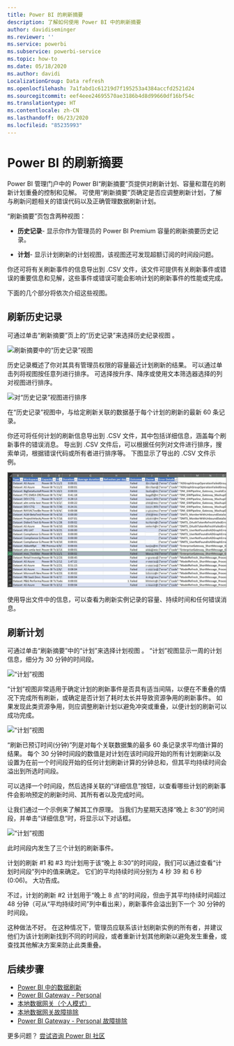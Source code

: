 ```yaml
---
title: Power BI 的刷新摘要
description: 了解如何使用 Power BI 中的刷新摘要
author: davidiseminger
ms.reviewer: ''
ms.service: powerbi
ms.subservice: powerbi-service
ms.topic: how-to
ms.date: 05/18/2020
ms.author: davidi
LocalizationGroup: Data refresh
ms.openlocfilehash: 7a1fabd1c61219d7f195253a4384accfd2521d24
ms.sourcegitcommit: eef4eee24695570ae3186b4d8d99660df16bf54c
ms.translationtype: HT
ms.contentlocale: zh-CN
ms.lasthandoff: 06/23/2020
ms.locfileid: "85235993"
---
```

# <a name="refresh-summaries-for-power-bi"></a>Power BI 的刷新摘要

Power BI 管理门户中的 Power BI“刷新摘要”页提供对刷新计划、容量和潜在的刷新计划重叠的控制和见解。 可使用“刷新摘要”页确定是否应调整刷新计划，了解与刷新问题相关的错误代码以及正确管理数据刷新计划。 

“刷新摘要”页包含两种视图：

* **历史记录**- 显示你作为管理员的 Power BI Premium 容量的刷新摘要历史记录。

* **计划**- 显示计划刷新的计划视图，该视图还可发现超额订阅的时间段问题。

你还可将有关刷新事件的信息导出到 .CSV 文件，该文件可提供有关刷新事件或错误的重要信息和见解，这些事件或错误可能会影响计划的刷新事件的性能或完成。

下面的几个部分将依次介绍这些视图。 

## <a name="refresh-history"></a>刷新历史记录

可通过单击“刷新摘要”页上的“历史记录”来选择历史纪录视图 。

![刷新摘要中的“历史记录”视图](media/refresh-summaries/refresh-summaries-01a.jpg)

历史记录概述了你对其具有管理员权限的容量最近计划刷新的结果。 可以通过单击列将视图按任意列进行排序。 可选择按升序、降序或使用文本筛选器选择的列对视图进行排序。

![对“历史记录”视图进行排序](media/refresh-summaries/refresh-summaries-01b.jpg)

在“历史记录”视图中，与给定刷新关联的数据基于每个计划的刷新的最新 60 条记录。

你还可将任何计划的刷新信息导出到 .CSV 文件，其中包括详细信息，涵盖每个刷新事件的错误消息。 导出到 .CSV 文件后，可以根据任何列对文件进行排序，搜索单词，根据错误代码或所有者进行排序等。 下图显示了导出的 .CSV 文件示例。 

![导出有关刷新的信息](media/refresh-summaries/refresh-summaries-05.jpg)

使用导出文件中的信息，可以查看为刷新实例记录的容量、持续时间和任何错误消息。 


## <a name="refresh-schedule"></a>刷新计划

可通过单击“刷新摘要”中的“计划”来选择计划视图 。 “计划”视图显示一周的计划信息，细分为 30 分钟的时间段。 

![“计划”视图](media/refresh-summaries/refresh-summaries-02a.jpg)

“计划”视图非常适用于确定计划的刷新事件是否具有适当间隔，以便在不重叠的情况下完成所有刷新，或确定是否计划了耗时太长并导致资源争用的刷新事件。 如果发现此类资源争用，则应调整刷新计划以避免冲突或重叠，以便计划的刷新可以成功完成。 

![“计划”视图](media/refresh-summaries/refresh-summaries-02.jpg)

“刷新已预订时间(分钟)”列是对每个关联数据集的最多 60 条记录求平均值计算的结果。 每个 30 分钟时间段的数值是对计划在该时间段开始的所有计划刷新以及设置为在前一个时间段开始的任何计划刷新计算的分钟总和，但其平均持续时间会溢出到所选时间段。

可以选择一个时间段，然后选择关联的“详细信息”按钮，以查看哪些计划的刷新事件会影响预定的刷新时间、其所有者以及完成时间。

让我们通过一个示例来了解其工作原理。 当我们为星期天选择“晚上 8:30”的时间段，并单击“详细信息”时，将显示以下对话框。

![“计划”视图](media/refresh-summaries/refresh-summaries-04.jpg)

此时间段内发生了三个计划的刷新事件。 

计划的刷新 #1 和 #3 均计划用于该“晚上 8:30”的时间段，我们可以通过查看“计划时间段”列中的值来确定。 它们的平均持续时间分别为 4 秒 39 和 6 秒 (0:06)。 大功告成。

不过，计划的刷新 #2 计划用于“晚上 8 点”的时间段，但由于其平均持续时间超过 48 分钟（可从“平均持续时间”列中看出来），刷新事件会溢出到下一个 30 分钟的时间段。 

这种做法不好。 在这种情况下，管理员应联系该计划刷新实例的所有者，并建议他们为该计划刷新找到不同的时间段，或者重新计划其他刷新以避免发生重叠，或查找其他解决方案来防止此类重叠。 


## <a name="next-steps"></a>后续步骤

- [Power BI 中的数据刷新](refresh-data.md)  
- [Power BI Gateway - Personal](service-gateway-personal-mode.md)  
- [本地数据网关（个人模式）](service-gateway-onprem.md)  
- [本地数据网关故障排除](service-gateway-onprem-tshoot.md)  
- [Power BI Gateway - Personal 故障排除](service-admin-troubleshooting-power-bi-personal-gateway.md)  

更多问题？ [尝试咨询 Power BI 社区](https://community.powerbi.com/)